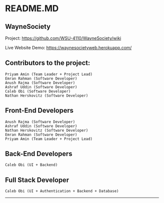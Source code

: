 # README.MD

## WayneSociety
Project: https://github.com/WSU-4110/WayneSociety/wiki

Live Website Demo: https://waynesocietyweb.herokuapp.com/

Contributors to the project:
---
```
Priyam Amin (Team Leader + Project Lead)
Emran Rahman (Software Developer)
Anush Rajma (Software Developer)
Ashraf Uddin (Software Developer)
Caleb Obi (Software Developer)
Nathan Herskovitz (Software Developer)
```
## Front-End Developers
```
Anush Rajma (Software Developer)
Ashraf Uddin (Software Developer)
Nathan Herskovitz (Software Developer)
Emran Rahman (Software Developer)
Priyam Amin (Team Leader + Project Lead)
```

## Back-End Developers
```
Caleb Obi (UI + Backend)
```

## Full Stack Developer
```
Caleb Obi (UI + Authentication + Backend + Database)
```
--- 

